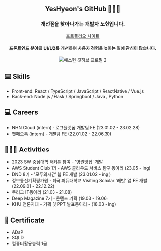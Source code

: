 <div align="center">

## YesHyeon's GitHub 🧑🏻‍💻
 
  
 ### 개선점을 찾아나가는 개발자 **노현**입니다.
 
 [포트폴리오 사이트](www.yeshyun.site)
 

#### 프론트엔드 분야의 UI/UX를 개선하여 사용자 경험을 높이는 일에 관심이 많습니다.
  
![예스현 깃허브 프로필 2](https://user-images.githubusercontent.com/81014501/162112028-8be4e01a-03f2-4021-8c35-78af2f4c6022.jpg)

  </div>

##  ⌨️ Skills 
  - Front-end: React / TypeScript / JavaScript / ReactNative / Vue.js 
  - Back-end: Node.js / Flask / Springboot / Java / Python

## 💻 Careers 
- NHN Cloud (intern) - 로그플랫폼 개발팀 FE (23.01.02 - 23.02.28)
- 펫페오톡 (intern) - 개발팀 FE (22.01.02 - 22.06.30)
  
## 🧑🏻‍💻 Activities 
- 2023 SW 중심대학 해커톤 참여 - '병원맛집' 개발
- AWS Student Club 1기 - AWS 클라우드 서비스 탐구 동아리 (23.05 - ing)
- DND 8기 - '모두의시간' 웹 FE 개발  (23.01.02 - ing )
- 정보통신기획평가원 - 미국 퍼듀대학교 Visiting Scholar '래빗' 앱 FE 개발 (22.09.01 - 22.12.22)
- 쿠러그 IT동아리 (21.03 - 21.08)
- Deep Magazine 7기 - 콘텐츠 기획 (19.03 - 19.06)
- KHU 언론지대 - 기획 및 PPT 발표동아리 - (18.03 - ing)


##  📜 Certificate
- ADsP 
- SQLD 
- 컴퓨터활용능력 1급




